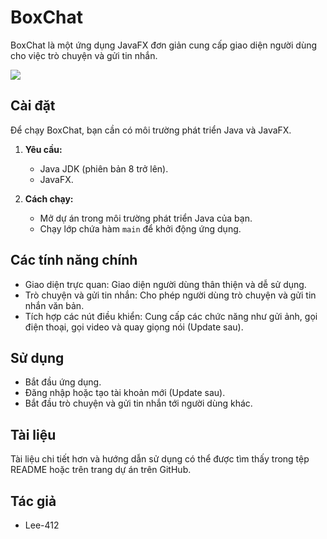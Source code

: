 # BoxChat 

BoxChat là một ứng dụng JavaFX đơn giản cung cấp giao diện người dùng cho việc trò chuyện và gửi tin nhắn.

<img src="[https://imgur.com/a/MX02MOQ](https://imgur.com/a/euYfkss)">


## Cài đặt

Để chạy BoxChat, bạn cần có môi trường phát triển Java và JavaFX.

1. **Yêu cầu:**
    - Java JDK (phiên bản 8 trở lên).
    - JavaFX.

2. **Cách chạy:**
    - Mở dự án trong môi trường phát triển Java của bạn.
    - Chạy lớp chứa hàm `main` để khởi động ứng dụng.

## Các tính năng chính

- Giao diện trực quan: Giao diện người dùng thân thiện và dễ sử dụng.
- Trò chuyện và gửi tin nhắn: Cho phép người dùng trò chuyện và gửi tin nhắn văn bản.
- Tích hợp các nút điều khiển: Cung cấp các chức năng như gửi ảnh, gọi điện thoại, gọi video và quay giọng nói (Update sau).

## Sử dụng

- Bắt đầu ứng dụng.
- Đăng nhập hoặc tạo tài khoản mới (Update sau).
- Bắt đầu trò chuyện và gửi tin nhắn tới người dùng khác.


## Tài liệu

Tài liệu chi tiết hơn và hướng dẫn sử dụng có thể được tìm thấy trong tệp README hoặc trên trang dự án trên GitHub.

## Tác giả

- Lee-412
